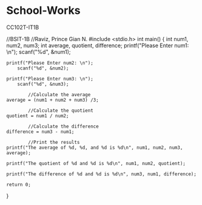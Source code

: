 # School-Works
CC102T-IT1B

//BSIT-1B
//Raviz, Prince Gian N.
#include <stdio.h>
int main()
{
    int num1, num2, num3;
    int average, quotient, difference;
    printf("Please Enter num1: \n");
        scanf("%d", &num1);
    
    printf("Please Enter num2: \n");
        scanf("%d", &num2);
    
    printf("Please Enter num3: \n");
        scanf("%d", &num3);
        
            //Calculate the average
    average = (num1 + num2 + num3) /3;
    
            //Calculate the quotient
    quotient = num1 / num2;
    
            //Calculate the difference
    difference = num3 - num1;
    
            //Print the results
    printf("The average of %d, %d, and %d is %d\n", num1, num2, num3, average);
    
    printf("The quotient of %d and %d is %d\n", num1, num2, quotient);
    
    printf("The difference of %d and %d is %d\n", num3, num1, difference);

    return 0;
}
